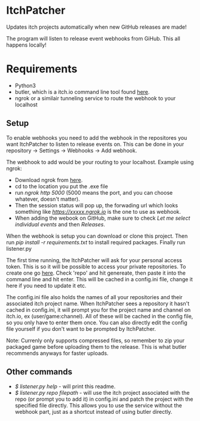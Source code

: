 # ItchPatcher

Updates itch projects automatically when new GitHub releases are made!

The program will listen to release event webhooks from GiHub. 
This all happens locally!

# Requirements
- Python3
- butler, which is a itch.io command line tool found [here](https://itch.io/docs/butler/installing.html).
- ngrok or a similair tunneling service to route the webhook to your localhost

## Setup
To enable webhooks you need to add the webhook in the repositores you want ItchPatcher to listen to release events on.
This can be done in your repository -> Settings -> Webhooks -> Add webhook.

The webhook to add would be your routing to your localhost.
Example using ngrok:
- Download ngrok from [here](https://ngrok.com/download).
- cd to the location you put the .exe file
- run *ngrok http 5000* (5000 means the port, and you can choose whatever, doesn't matter).
- Then the session status will pop up, the forwading url which looks something like *https://xxxxx.ngrok.io* is the one to use as webhook.
- When adding the webook on GitHub, make sure to check *Let me select individual events* and then *Releases*.

When the webhook is setup you can download or clone this project.
Then run *pip install -r requirements.txt* to install required packages.
Finally run listener.py

The first time running, the ItchPatcher will ask for your personal access token. 
This is so it will be possible to access your private repositories.
To create one go [here](https://github.com/settings/tokens/new).
Check 'repo' and hit genereate, then paste it into the command line and hit enter.
This will be cached in a config.ini file, change it here if you need to update it etc.

The config.ini file also holds the names of all your repositories and their associated itch project name.
When ItchPatcher sees a repository it hasn't cached in config.ini, it will prompt you for the project name and channel on itch.io,
ex (user/game:channel).
All of these will be cached in the config file, so you only have to enter them once. You can also directly edit the config file yourself if
you don't want to be prompted by ItchPatcher.

Note: Currenly only supports compressed files, so remember to zip your packaged game before uploading them to the release.
This is what butler recommends anyways for faster uploads.

## Other commands

- *$ listener.py help* - will print this readme.
- *$ listener.py repo filepath* - will use the itch project associated with the repo (or prompt you to add it) in config.ini and patch the project with the specified file directly. This allows you to use the service without the webhook part, just as a shortcut instead of using butler directly.
